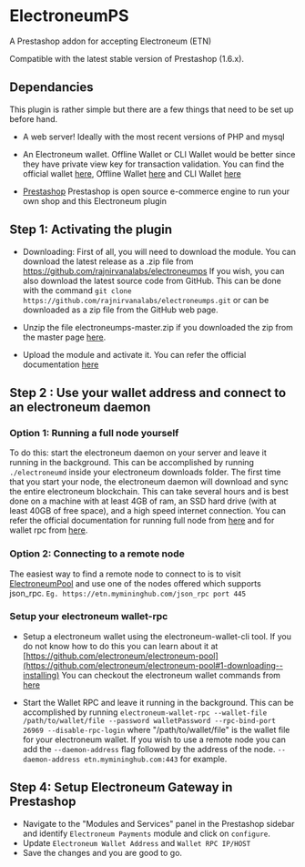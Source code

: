 # ElectroneumPS
A Prestashop addon  for accepting Electroneum (ETN)

Compatible with the latest stable version of Prestashop (1.6.x).

## Dependancies
This plugin is rather simple but there are a few things that need to be set up before hand.

* A web server! Ideally with the most recent versions of PHP and mysql

* An Electroneum wallet. Offline Wallet or CLI Wallet would be better since they have private view key for transaction validation. You can find the official wallet [here](https://electroneum.com/), Offline Wallet [here](https://downloads.electroneum.com) and CLI Wallet [here](https://github.com/electroneum/electroneum-pool#1-downloading--installing)

* [Prestashop](https://prestashop.com)
Prestashop is open source e-commerce engine to run your own shop and this Electroneum plugin

## Step 1: Activating the plugin
* Downloading: First of all, you will need to download the module. You can download the latest release as a .zip file from https://github.com/rajnirvanalabs/electroneumps If you wish, you can also download the latest source code from GitHub. This can be done with the command `git clone https://github.com/rajnirvanalabs/electroneumps.git` or can be downloaded as a zip file from the GitHub web page.

* Unzip the file electroneumps-master.zip if you downloaded the zip from the master page [here](https://github.com/rajnirvanalabs/electroneumps).

* Upload the module and activate it. You can refer the official documentation [here](https://addons.prestashop.com/en/content/21-how-to)

## Step 2 : Use your wallet address and connect to an electroneum daemon

### Option 1: Running a full node yourself

To do this: start the electroneum daemon on your server and leave it running in the background. This can be accomplished by running `./electroneumd` inside your electroneum downloads folder. The first time that you start your node, the electroneum daemon will download and sync the entire electroneum blockchain. This can take several hours and is best done on a machine with at least 4GB of ram, an SSD hard drive (with at least 40GB of free space), and a high speed internet connection.
You can refer the official documentation for running full node from [here](https://github.com/electroneum/electroneum) and for wallet rpc from [here](https://github.com/electroneum/electroneum-pool#1-downloading--installing).

### Option 2: Connecting to a remote node
The easiest way to find a remote node to connect to is to visit [ElectroneumPool](https://github.com/electroneum/electroneum-pool#pools-using-this-software) and use one of the nodes offered which supports json_rpc. `Eg. https://etn.mymininghub.com/json_rpc port 445`

### Setup your  electroneum wallet-rpc

* Setup a electroneum wallet using the electroneum-wallet-cli tool. If you do not know how to do this you can learn about it at [https://github.com/electroneum/electroneum-pool](https://github.com/electroneum/electroneum-pool#1-downloading--installing)
You can checkout the electroneum wallet commands from [here](https://github.com/electroneum/electroneum/wiki/Wallet-Commands-(CLI))


* Start the Wallet RPC and leave it running in the background. This can be accomplished by running `electroneum-wallet-rpc --wallet-file /path/to/wallet/file --password walletPassword --rpc-bind-port 26969 --disable-rpc-login` where "/path/to/wallet/file" is the wallet file for your electroneum wallet. If you wish to use a remote node you can add the `--daemon-address` flag followed by the address of the node. `--daemon-address etn.mymininghub.com:443` for example.

## Step 4: Setup Electroneum Gateway in Prestashop
* Navigate to the "Modules and Services" panel in the Prestashop sidebar and identify `Electroneum Payments` module and click on `configure`.
* Update `Electroneum Wallet Address` and `Wallet RPC IP/HOST`
* Save the changes and you are good to go.
